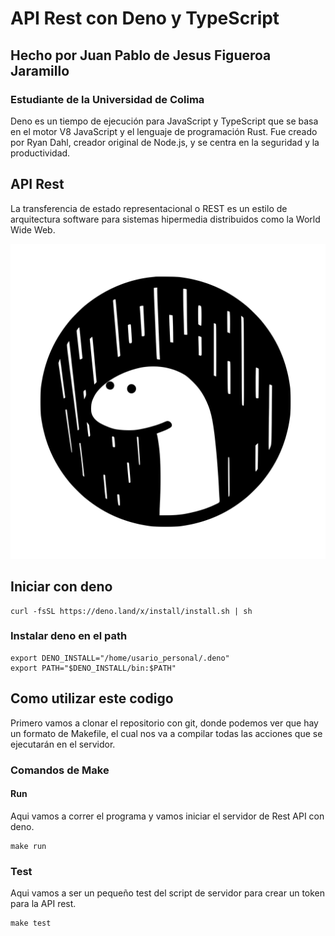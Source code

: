 # API Rest con Deno y TypeScript 

## Hecho por Juan Pablo de Jesus Figueroa Jaramillo

### Estudiante de la Universidad de Colima 

Deno es un tiempo de ejecución para JavaScript y TypeScript que se basa en el motor V8 JavaScript y el lenguaje de programación Rust. Fue creado por Ryan Dahl, creador original de Node.js, y se centra en la seguridad y la productividad.

## API Rest

La transferencia de estado representacional o REST es un estilo de arquitectura software para sistemas hipermedia distribuidos como la World Wide Web.


![Screen 5](/images/Deno.svg)

## Iniciar con deno

    curl -fsSL https://deno.land/x/install/install.sh | sh

### Instalar deno en el path

    export DENO_INSTALL="/home/usario_personal/.deno"
    export PATH="$DENO_INSTALL/bin:$PATH"

## Como utilizar este codigo 

Primero vamos a clonar el repositorio con git, donde podemos ver que hay un formato de Makefile, el cual nos va a compilar todas las acciones que se ejecutarán en el servidor.

### Comandos de Make

#### Run

Aqui vamos a correr el programa y vamos iniciar el servidor de Rest API con deno.

    make run

### Test

Aqui vamos a ser un pequeño test del script de servidor para crear un token para la API rest.

    make test







